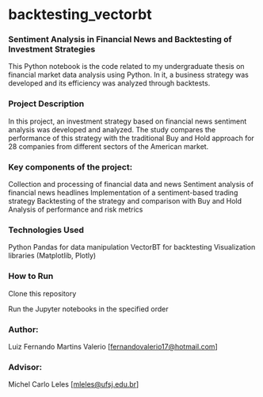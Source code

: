 # backtesting_vectorbt

### Sentiment Analysis in Financial News and Backtesting of Investment Strategies

This Python notebook is the code related to my undergraduate thesis on financial market data analysis using Python. 
In it, a business strategy was developed and its efficiency was analyzed through backtests.

### Project Description

In this project, an investment strategy based on financial news sentiment analysis was developed and analyzed. The study compares the performance of this strategy with the traditional Buy and Hold approach for 28 companies from different sectors of the American market.

### Key components of the project:

Collection and processing of financial data and news
Sentiment analysis of financial news headlines
Implementation of a sentiment-based trading strategy
Backtesting of the strategy and comparison with Buy and Hold
Analysis of performance and risk metrics

### Technologies Used

Python
Pandas for data manipulation
VectorBT for backtesting
Visualization libraries (Matplotlib, Plotly)

### How to Run

Clone this repository

Run the Jupyter notebooks in the specified order



### Author:
Luiz Fernando Martins Valerio [fernandovalerio17@hotmail.com]

### Advisor:
Michel Carlo Leles [mleles@ufsj.edu.br]
